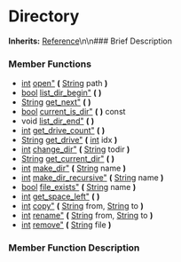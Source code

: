 #  Directory  
**Inherits:** [Reference](class_reference)\\n\\n###  Brief Description  

###  Member Functions 
  * [int](class_int) [open"](#open) **(** [String](class_string) path  **)**
  * [bool](class_bool) [list_dir_begin"](#list_dir_begin) **(** **)**
  * [String](class_string) [get_next"](#get_next) **(** **)**
  * [bool](class_bool) [current_is_dir"](#current_is_dir) **(** **)** const
  * void [list_dir_end"](#list_dir_end) **(** **)**
  * [int](class_int) [get_drive_count"](#get_drive_count) **(** **)**
  * [String](class_string) [get_drive"](#get_drive) **(** [int](class_int) idx  **)**
  * [int](class_int) [change_dir"](#change_dir) **(** [String](class_string) todir  **)**
  * [String](class_string) [get_current_dir"](#get_current_dir) **(** **)**
  * [int](class_int) [make_dir"](#make_dir) **(** [String](class_string) name  **)**
  * [int](class_int) [make_dir_recursive"](#make_dir_recursive) **(** [String](class_string) name  **)**
  * [bool](class_bool) [file_exists"](#file_exists) **(** [String](class_string) name  **)**
  * [int](class_int) [get_space_left"](#get_space_left) **(** **)**
  * [int](class_int) [copy"](#copy) **(** [String](class_string) from, [String](class_string) to  **)**
  * [int](class_int) [rename"](#rename) **(** [String](class_string) from, [String](class_string) to  **)**
  * [int](class_int) [remove"](#remove) **(** [String](class_string) file  **)**
###  Member Function Description  
